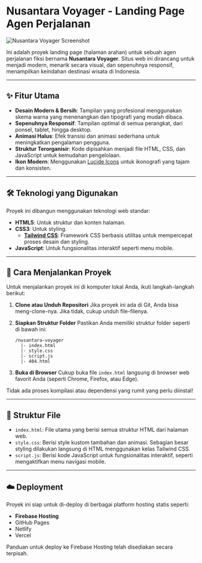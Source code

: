 # Nusantara Voyager - Landing Page Agen Perjalanan

![Nusantara Voyager Screenshot](https://placehold.co/800x400/14b8a6/FFFFFF?text=Nusantara+Voyager+Website)

Ini adalah proyek landing page (halaman arahan) untuk sebuah agen perjalanan fiksi bernama **Nusantara Voyager**. Situs web ini dirancang untuk menjadi modern, menarik secara visual, dan sepenuhnya responsif, menampilkan keindahan destinasi wisata di Indonesia.

---

## ✨ Fitur Utama

-   **Desain Modern & Bersih**: Tampilan yang profesional menggunakan skema warna yang menenangkan dan tipografi yang mudah dibaca.
-   **Sepenuhnya Responsif**: Tampilan optimal di semua perangkat, dari ponsel, tablet, hingga desktop.
-   **Animasi Halus**: Efek transisi dan animasi sederhana untuk meningkatkan pengalaman pengguna.
-   **Struktur Terorganisir**: Kode dipisahkan menjadi file HTML, CSS, dan JavaScript untuk kemudahan pengelolaan.
-   **Ikon Modern**: Menggunakan [Lucide Icons](https://lucide.dev/) untuk ikonografi yang tajam dan konsisten.

---

## 🛠️ Teknologi yang Digunakan

Proyek ini dibangun menggunakan teknologi web standar:

-   **HTML5**: Untuk struktur dan konten halaman.
-   **CSS3**: Untuk styling.
    -   **[Tailwind CSS](https://tailwindcss.com/)**: Framework CSS berbasis utilitas untuk mempercepat proses desain dan styling.
-   **JavaScript**: Untuk fungsionalitas interaktif seperti menu mobile.

---

## 🚀 Cara Menjalankan Proyek

Untuk menjalankan proyek ini di komputer lokal Anda, ikuti langkah-langkah berikut:

1.  **Clone atau Unduh Repositori**
    Jika proyek ini ada di Git, Anda bisa meng-clone-nya. Jika tidak, cukup unduh file-filenya.

2.  **Siapkan Struktur Folder**
    Pastikan Anda memiliki struktur folder seperti di bawah ini:
    ```
    /nusantara-voyager
      |- index.html
      |- style.css
      |- script.js
      |- 404.html
    ```

3.  **Buka di Browser**
    Cukup buka file `index.html` langsung di browser web favorit Anda (seperti Chrome, Firefox, atau Edge).

Tidak ada proses kompilasi atau dependensi yang rumit yang perlu diinstal!

---

## 📁 Struktur File

-   `index.html`: File utama yang berisi semua struktur HTML dari halaman web.
-   `style.css`: Berisi style kustom tambahan dan animasi. Sebagian besar styling dilakukan langsung di HTML menggunakan kelas Tailwind CSS.
-   `script.js`: Berisi kode JavaScript untuk fungsionalitas interaktif, seperti mengaktifkan menu navigasi mobile.

---

## ☁️ Deployment

Proyek ini siap untuk di-deploy di berbagai platform hosting statis seperti:

-   **Firebase Hosting**
-   GitHub Pages
-   Netlify
-   Vercel

Panduan untuk deploy ke Firebase Hosting telah disediakan secara terpisah.

